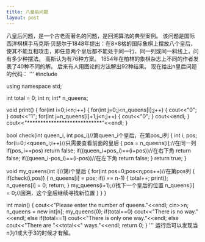```yaml
---
title: 八皇后问题
layout: post
---
```

八皇后问题，是一个古老而著名的问题，是回溯算法的典型案例。
该问题是国际西洋棋棋手马克斯·贝瑟尔于1848年提出：在8×8格的国际象棋上摆放八个皇后，使其不能互相攻击，即任意两个皇后都不能处于同一行、同一列或同一斜线上，问有多少种摆法。
高斯认为有76种方案。
1854年在柏林的象棋杂志上不同的作者发表了40种不同的解。
后来有人用图论的方法解出92种结果。
现在给出n皇后问题的代码：
'''
#include<iostream>

using namespace std;

int total = 0;
int n;
int* n_queens;

void print()
{
    for(int i=0;i<n;i++)
    {
        for(int j=0;j<n_queens[i];j++)
        {
            cout<<"0";
        }
        cout<<"1";
        for(int j=n_queens[i]+1;j<n;j++)
        {
            cout<<"0";
        }
        cout<<endl;
    }
    cout<<"****************************"<<endl;
}

bool check(int queen_i, int pos_i)//第queen_i个皇后，在第pos_i列
{
    int i, pos;
    for(i=0;i<queen_i;i++)//只需要查看前面的皇后
    {
        pos = n_queens[i];//在同一列
        if(pos_i==pos)
            return false;
        if((queen_i+pos_i)==(i+pos))//在右下角
            return false;
        if((queen_i-pos_i)==(i-pos))//在左下角
            return false;
    }
    return true;
}

void my_queens(int i)//第i个皇后
{
    for(int pos=0;pos<n;pos++)//在第pos列
    {
        if(check(i,pos))
        {
            n_queens[i] = pos;
            if(i == n-1)
            {
                total++; 
                print();
                n_queens[i] = 0;
                return;
            }
            my_queens(i+1);//找下一个皇后的位置
            n_queens[i] = 0;//回溯，这个皇后继续寻找新位置
        }
    }
}

int main()
{
    cout<<"Please enter the number of queens."<<endl;
    cin>>n;
    n_queens = new int[n];
    my_queens(0);
    if(total==0)
        cout<<"There is no way."<<endl;
    else if(total==1)
        cout<<"There is only one way."<<endl;
    else
        cout<<"There are "<<total<<" ways."<<endl;
    return 0;
}
'''
运行后可以发现当n为1或大于3的时候才有解。